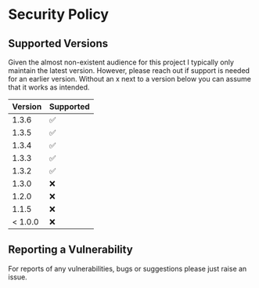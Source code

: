 # Security Policy

## Supported Versions

Given the almost non-existent audience for this project I typically only maintain the
latest version. However, please reach out if support is needed for an earlier version.
Without an x next to a version below you can assume that it works as intended.

| Version | Supported          |
|---------|--------------------|
| 1.3.6   | :white_check_mark: |
| 1.3.5   | :white_check_mark: |
| 1.3.4   | :white_check_mark: |
| 1.3.3   | :white_check_mark: |
| 1.3.2   | :white_check_mark: |
| 1.3.0   | :x:                |
| 1.2.0   | :x:                |
| 1.1.5   | :x:                |
| < 1.0.0 | :x:                |

## Reporting a Vulnerability

For reports of any vulnerabilities, bugs or suggestions please just raise an issue.
